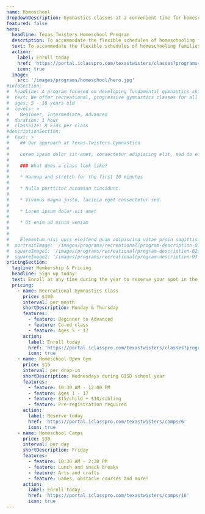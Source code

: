 ```yaml
---
name: Homeschool
dropdownDescription: Gymnastics classes at a convenient time for homeschool students.
featured: false
hero:
  headline: Texas Twisters Homeschool Program
  description: To accommodate the flexible schedules of homeschooling families, we offer a variety of programs during the weekdays for homeschooled students!
  text: To accommodate the flexible schedules of homeschooling families, we offer a variety of programs during the weekdays for homeschooled students!
  action:
    label: Enroll today
    href: 'https://portal.iclasspro.com/texastwisters/classes?programs=71'
    icon: true
  image:
    src: '/images/programs/homeschool/hero.jpg'
#infoSection:
#  headline: A program focused on developing fundamental gymnastics skills
#  text: We offer recreational, progressive gymnastics classes for all experience levels. Contact us today to schedule an evaluation and find the perfect fit!
#  ages: 5 - 18 years old
#  levels: >
#    Beginner, Intermediate, Advanced
#  duration: 1 hour
#  classSize: 8 kids per class
#descriptionSection:
#  text: >
#    ## Our approach at Texas Twisters Gymnastics
#
#    Lorem ipsum dolor sit amet, consectetur adipiscing elit, sed do eiusmod tempor incididunt ut labore et dolore magna aliqua. Nisl pretium fusce id velit ut. Id porta nibh venenatis cras sed felis eget velit. Ut morbi tincidunt augue interdum velit. Ipsum faucibus vitae aliquet nec ullamcorper sit amet. Viverra orci sagittis eu volutpat odio facilisis mauris. Diam quis enim lobortis scelerisque fermentum. Viverra mauris in aliquam sem fringilla.
#
#    ### What does a class look like?
#
#    * Warmup and stretch for the first 10 minutes
#
#    * Nulla porttitor accumsan tincidunt.
#
#    * Vivamus magna justo, lacinia eget consectetur sed.
#
#    * Lorem ipsum dolor sit amet
#
#    * Ut enim ad minim veniam
#
#
#    Elementum nisi quis eleifend quam adipiscing vitae proin sagittis nisl. Viverra vitae congue eu consequat ac felis donec et odio. Euismod nisi porta lorem mollis aliquam ut porttitor. Sed nisi lacus sed viverra tellus. Augue lacus viverra vitae congue eu consequat ac felis donec. Elementum pulvinar etiam non quam lacus. Ut venenatis tellus in metus vulputate. Ultrices dui sapien eget mi proin sed libero enim. Id velit ut tortor pretium viverra suspendisse.
#  portraitImage: '/images/programs/recreational/program-description-01.jpg'
#  squareImage1: '/images/programs/recreational/program-description-02.jpg'
#  squareImage2: '/images/programs/recreational/program-description-03.jpg'
pricingSection:
  tagline: Membership & Pricing
  headline: Sign up today!
  text: Enroll at any time during the year to reserve your spot in the class. Advanced classes will require an evaluation. Please contact us to schedule. We look forward to having you join us!
  pricing:
    - name: Recreational Gymnastics Class
      price: $100
      interval: per month
      shortDescription: Monday & Thursday
      features:
        - feature: Beginner to Advanced
        - feature: Co-ed class
        - feature: Ages 5 - 17
      action:
        label: Enroll today
        href: 'https://portal.iclasspro.com/texastwisters/classes?programs=71'
        icon: true
    - name: Homeschool Open Gym
      price: $15
      interval: per drop-in
      shortDescription: Wednesdays during GISD school year
      features:
        - feature: 10:30 AM - 12:00 PM
        - feature: Ages 1 - 17
        - feature: $15/child + $10/sibling
        - feature: Pre-registration required
      action:
        label: Reserve today
        href: 'https://portal.iclasspro.com/texastwisters/camps/6'
        icon: true
    - name: Homeschool Camps
      price: $30
      interval: per day
      shortDescription: Friday
      features:
        - feature: 10:30 AM - 2:30 PM
        - feature: Lunch and snack breaks
        - feature: Arts and crafts
        - feature: Games, obstacle courses and more!
      action:
        label: Enroll today
        href: 'https://portal.iclasspro.com/texastwisters/camps/16'
        icon: true
---
```

